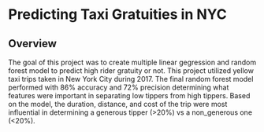 # Predicting Taxi Gratuities in NYC
<section> <h2>Overview</h2>
The goal of this project was to create multiple linear gegression and random forest model to predict high rider gratuity or not. This project utilized yellow taxi trips taken in New York City during 2017. The final random forest model performed with 86% accuracy and 72% precision determining what features were important in separating low tippers from high tippers. Based on the model, the duration, distance, and cost of the trip were most influential in determining a generous tipper (>20%) vs a non_generous one (<20%).
</section>
